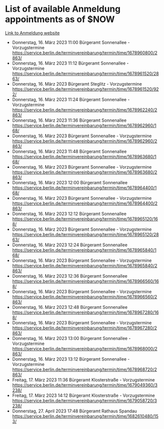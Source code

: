 # List of available Anmeldung appointments as of $NOW
[Link to Anmeldung website](https://service.berlin.de/terminvereinbarung/termin/tag.php?termin=1&anliegen[]=120686&dienstleisterlist=122210,122217,327316,122219,327312,122227,327314,122231,327346,122243,327348,122254,122252,329742,122260,329745,122262,329748,122271,327278,122273,327274,122277,327276,330436,122280,327294,122282,327290,122284,327292,122291,327270,122285,327266,122286,327264,122296,327268,150230,329760,122297,327286,122294,327284,122312,329763,122314,329775,122304,327330,122311,327334,122309,327332,317869,122281,327352,122279,329772,122283,122276,327324,122274,327326,122267,329766,122246,327318,122251,327320,122257,327322,122208,327298,122226,327300&herkunft=http%3A%2F%2Fservice.berlin.de%2Fdienstleistung%2F120686%2F)
- Donnerstag, 16. März 2023 11:00 Bürgeramt Sonnenallee - Vorzugstermine https://service.berlin.de/terminvereinbarung/termin/time/1678960800/2863/
- Donnerstag, 16. März 2023 11:12 Bürgeramt Sonnenallee - Vorzugstermine https://service.berlin.de/terminvereinbarung/termin/time/1678961520/2863/
- Donnerstag, 16. März 2023  Bürgeramt Steglitz - Vorzugstermine https://service.berlin.de/terminvereinbarung/termin/time/1678961520/922/
- Donnerstag, 16. März 2023 11:24 Bürgeramt Sonnenallee - Vorzugstermine https://service.berlin.de/terminvereinbarung/termin/time/1678962240/2863/
- Donnerstag, 16. März 2023 11:36 Bürgeramt Sonnenallee https://service.berlin.de/terminvereinbarung/termin/time/1678962960/168/
- Donnerstag, 16. März 2023  Bürgeramt Sonnenallee - Vorzugstermine https://service.berlin.de/terminvereinbarung/termin/time/1678962960/2863/
- Donnerstag, 16. März 2023 11:48 Bürgeramt Sonnenallee https://service.berlin.de/terminvereinbarung/termin/time/1678963680/168/
- Donnerstag, 16. März 2023  Bürgeramt Sonnenallee - Vorzugstermine https://service.berlin.de/terminvereinbarung/termin/time/1678963680/2863/
- Donnerstag, 16. März 2023 12:00 Bürgeramt Sonnenallee https://service.berlin.de/terminvereinbarung/termin/time/1678964400/168/
- Donnerstag, 16. März 2023  Bürgeramt Sonnenallee - Vorzugstermine https://service.berlin.de/terminvereinbarung/termin/time/1678964400/2863/
- Donnerstag, 16. März 2023 12:12 Bürgeramt Sonnenallee https://service.berlin.de/terminvereinbarung/termin/time/1678965120/168/
- Donnerstag, 16. März 2023  Bürgeramt Sonnenallee - Vorzugstermine https://service.berlin.de/terminvereinbarung/termin/time/1678965120/2863/
- Donnerstag, 16. März 2023 12:24 Bürgeramt Sonnenallee https://service.berlin.de/terminvereinbarung/termin/time/1678965840/168/
- Donnerstag, 16. März 2023  Bürgeramt Sonnenallee - Vorzugstermine https://service.berlin.de/terminvereinbarung/termin/time/1678965840/2863/
- Donnerstag, 16. März 2023 12:36 Bürgeramt Sonnenallee https://service.berlin.de/terminvereinbarung/termin/time/1678966560/168/
- Donnerstag, 16. März 2023  Bürgeramt Sonnenallee - Vorzugstermine https://service.berlin.de/terminvereinbarung/termin/time/1678966560/2863/
- Donnerstag, 16. März 2023 12:48 Bürgeramt Sonnenallee https://service.berlin.de/terminvereinbarung/termin/time/1678967280/168/
- Donnerstag, 16. März 2023  Bürgeramt Sonnenallee - Vorzugstermine https://service.berlin.de/terminvereinbarung/termin/time/1678967280/2863/
- Donnerstag, 16. März 2023 13:00 Bürgeramt Sonnenallee - Vorzugstermine https://service.berlin.de/terminvereinbarung/termin/time/1678968000/2863/
- Donnerstag, 16. März 2023 13:12 Bürgeramt Sonnenallee - Vorzugstermine https://service.berlin.de/terminvereinbarung/termin/time/1678968720/2863/
- Freitag, 17. März 2023 11:36 Bürgeramt Klosterstraße - Vorzugstermine https://service.berlin.de/terminvereinbarung/termin/time/1679049360/3238/
- Freitag, 17. März 2023 14:12 Bürgeramt Klosterstraße - Vorzugstermine https://service.berlin.de/terminvereinbarung/termin/time/1679058720/3238/
- Donnerstag, 27. April 2023 17:48 Bürgeramt Rathaus Spandau https://service.berlin.de/terminvereinbarung/termin/time/1682610480/153/
